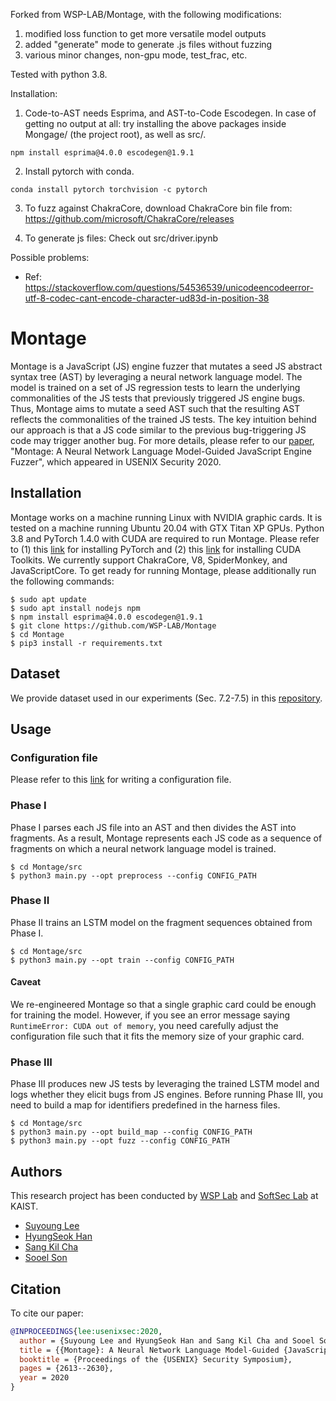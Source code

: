 Forked from WSP-LAB/Montage, with the following modifications:
1. modified loss function to get more versatile model outputs 
1. added "generate" mode to generate .js files without fuzzing
1. various minor changes, non-gpu mode, test_frac, etc.

Tested with python 3.8.

Installation:
1. Code-to-AST needs Esprima, and AST-to-Code Escodegen. In case of getting no output at all: try installing the above packages inside Mongage/ (the project root), as well as src/.
```
npm install esprima@4.0.0 escodegen@1.9.1
```

2. Install pytorch with conda.
```
conda install pytorch torchvision -c pytorch
```

3. To fuzz against ChakraCore, download ChakraCore bin file from: https://github.com/microsoft/ChakraCore/releases

4. To generate js files: Check out src/driver.ipynb

Possible problems:
- Ref: https://stackoverflow.com/questions/54536539/unicodeencodeerror-utf-8-codec-cant-encode-character-ud83d-in-position-38

# Montage

Montage is a JavaScript (JS) engine fuzzer that mutates a seed JS abstract
syntax tree (AST) by leveraging a neural network language model. The model is
trained on a set of JS regression tests to learn the underlying commonalities of
the JS tests that previously triggered JS engine bugs. Thus, Montage aims to
mutate a seed AST such that the resulting AST reflects the commonalities of the
trained JS tests. The key intuition behind our approach is that a JS code
similar to the previous bug-triggering JS code may trigger another bug. For more
details, please refer to our [paper](https://leeswimming.com/papers/lee-sec20.pdf),
"Montage: A Neural Network Language Model-Guided JavaScript Engine Fuzzer",
which appeared in USENIX Security 2020.

## Installation
Montage works on a machine running Linux with NVIDIA graphic cards. It is tested
on a machine running Ubuntu 20.04 with GTX Titan XP GPUs. Python 3.8 and PyTorch
1.4.0 with CUDA are required to run Montage. Please refer to (1) this
[link](https://pytorch.org/get-started/previous-versions/) for installing
PyTorch and (2) this [link](https://developer.nvidia.com/cuda-toolkit-archive)
for installing CUDA Toolkits. We currently support ChakraCore, V8, SpiderMonkey,
and JavaScriptCore. To get ready for running Montage, please additionally run
the following commands:
```
$ sudo apt update
$ sudo apt install nodejs npm
$ npm install esprima@4.0.0 escodegen@1.9.1
$ git clone https://github.com/WSP-LAB/Montage
$ cd Montage
$ pip3 install -r requirements.txt
```
## Dataset

We provide dataset used in our experiments (Sec. 7.2-7.5) in this
[repository](https://github.com/WSP-LAB/js-test-suite).

## Usage

### Configuration file
Please refer to this [link](https://github.com/WSP-LAB/Montage/blob/master/conf/README.md)
for writing a configuration file.

### Phase I

Phase I parses each JS file into an AST and then divides the AST into fragments.
As a result, Montage represents each JS code as a sequence of fragments on which
a neural network language model is trained.

```
$ cd Montage/src
$ python3 main.py --opt preprocess --config CONFIG_PATH
```

### Phase II
Phase II trains an LSTM model on the fragment sequences obtained from Phase I.
```
$ cd Montage/src
$ python3 main.py --opt train --config CONFIG_PATH
```
#### Caveat
We re-engineered Montage so that a single graphic card could be enough for
training the model. However, if you see an error message saying `RuntimeError:
CUDA out of memory`, you need carefully adjust the configuration file such that
it fits the memory size of your graphic card.

### Phase III
Phase III produces new JS tests by leveraging the trained LSTM model and logs
whether they elicit bugs from JS engines. Before running Phase III, you need to
build a map for identifiers predefined in the harness files.
```
$ cd Montage/src
$ python3 main.py --opt build_map --config CONFIG_PATH
$ python3 main.py --opt fuzz --config CONFIG_PATH
```

## Authors
This research project has been conducted by [WSP Lab](https://wsp-lab.github.io)
and [SoftSec Lab](https://softsec.kaist.ac.kr) at KAIST.

* [Suyoung Lee](https://leeswimming.com/)
* [HyungSeok Han](https://daramg.gift/)
* [Sang Kil Cha](https://softsec.kaist.ac.kr/~sangkilc/)
* [Sooel Son](https://sites.google.com/site/ssonkaist/home)

## Citation
To cite our paper:
```bibtex
@INPROCEEDINGS{lee:usenixsec:2020,
  author = {Suyoung Lee and HyungSeok Han and Sang Kil Cha and Sooel Son},
  title = {{Montage}: A Neural Network Language Model-Guided {JavaScript} Engine Fuzzer},
  booktitle = {Proceedings of the {USENIX} Security Symposium},
  pages = {2613--2630},
  year = 2020
}
```
